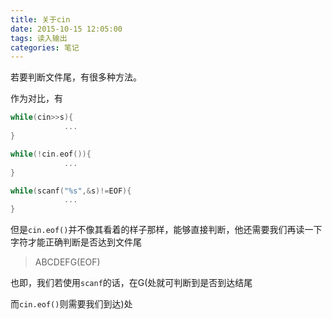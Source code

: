 ```yaml
---
title: 关于cin
date: 2015-10-15 12:05:00
tags: 读入输出
categories: 笔记
---
```


若要判断文件尾，有很多种方法。

作为对比，有

``` cpp
while(cin>>s){
            ...
}

while(!cin.eof()){
            ...
}

while(scanf("%s",&s)!=EOF){
            ...
}
```

但是`cin.eof()`并不像其看着的样子那样，能够直接判断，他还需要我们再读一下字符才能正确判断是否达到文件尾
> ABCDEFG(EOF)

也即，我们若使用`scanf`的话，在G(处就可判断到是否到达结尾

而`cin.eof()`则需要我们到达)处
